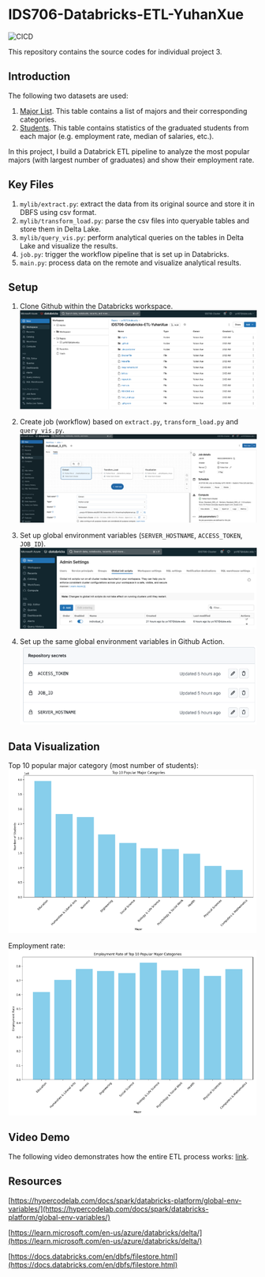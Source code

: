 # IDS706-Databricks-ETL-YuhanXue

![CICD](https://github.com/nogibjj/IDS706-Databricks-ETL-YuhanXue/actions/workflows/cicd.yml/badge.svg)


This repository contains the source codes for individual project 3.


## Introduction
The following two datasets are used:
1. [Major List](https://github.com/fivethirtyeight/data/blob/master/college-majors/majors-list.csv). This table contains a list of majors and their corresponding categories.
2. [Students](https://github.com/fivethirtyeight/data/blob/master/college-majors/grad-students.csv). This table contains statistics of the graduated students from each major (e.g. employment rate, median of salaries, etc.). 

In this project, I build a Databrick ETL pipeline to analyze the most popular majors (with largest number of graduates) and show their employment rate. 

## Key Files
1. `mylib/extract.py`: extract the data from its original source and store it in DBFS using csv format.
2. `mylib/transform_load.py`: parse the csv files into queryable tables and store them in Delta Lake.
3. `mylib/query_vis.py`: perform analytical queries on the tables in Delta Lake and visualize the results.
4. `job.py`: trigger the workflow pipeline that is set up in Databricks.
5. `main.py`: process data on the remote and visualize analytical results.

## Setup
1. Clone Github within the Databricks workspace.
![alt text](screenshots/link-github.png)

2. Create job (workflow) based on `extract.py`, `transform_load.py` and `query_vis.py`.
![alt text](screenshots/workflow.png)

3. Set up global environment variables (`SERVER_HOSTNAME`, `ACCESS_TOKEN`, `JOB_ID`).
![alt text](screenshots/env.png)

4. Set up the same global environment variables in Github Action.
![alt text](screenshots/repo-env.png)

## Data Visualization
Top 10 popular major category (most number of students):
![alt text](screenshots/top10.png)

Employment rate:
![alt text](screenshots/employ-rate.png)

## Video Demo
The following video demonstrates how the entire ETL process works:
[link](link).

## Resources
[https://hypercodelab.com/docs/spark/databricks-platform/global-env-variables/](https://hypercodelab.com/docs/spark/databricks-platform/global-env-variables/)

[https://learn.microsoft.com/en-us/azure/databricks/delta/](https://learn.microsoft.com/en-us/azure/databricks/delta/)

[https://docs.databricks.com/en/dbfs/filestore.html](https://docs.databricks.com/en/dbfs/filestore.html)

